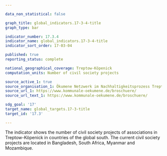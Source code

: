 ```yaml
---

data_non_statistical: false

graph_title: global_indicators.17-3-4-title
graph_type: bar

indicator_number: 17.3.4
indicator_name: global_indicators.17-3-4-title
indicator_sort_order: 17-03-04

published: true
reporting_status: complete

national_geographical_coverage: Treptow-Köpenick
computation_units: Number of civil society projects

source_active_1: true
source_organisation_1: Ökumene Netzwerk im Nachhaltigkeitsprozess Treptow-Köpenick e. V.
source_url_1: https://www.kommunale-oekumene.de/broschuere/
source_url_text_1: https://www.kommunale-oekumene.de/broschuere/

sdg_goal: '17'
target_name: global_targets.17-3-title
target_id: '17.3'

---
```


The indicator shows the number of civil society projects of associations in Treptow-Köpenick in countries of the global south.
The current civil society projects are located in Bangladesh, South Africa, Myanmar and Mozambique.
